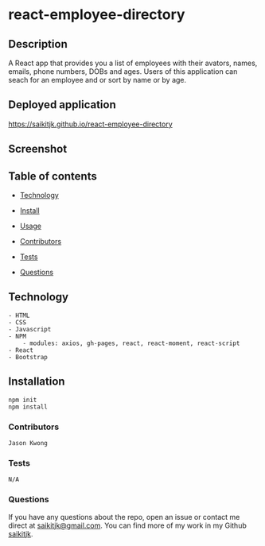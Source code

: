 # react-employee-directory

## Description

A React app that provides you a list of employees with their avators, names, emails, phone numbers, DOBs and ages. Users of this application can seach for an employee and or sort by name or by age.

## Deployed application

https://saikitjk.github.io/react-employee-directory

## Screenshot

## Table of contents

- [Technology](#Technology)

- [Install](#installation)

- [Usage](#Usage)

- [Contributors](#contributors)

- [Tests](#tests)

- [Questions](#Questions?)

## Technology

    - HTML
    - CSS
    - Javascript
    - NPM
        - modules: axios, gh-pages, react, react-moment, react-script
    - React
    - Bootstrap

## **Installation**

    npm init
    npm install

### **Contributors**

    Jason Kwong

### **Tests**

    N/A

### **Questions**

If you have any questions about the repo, open an issue or contact me direct at saikitjk@gmail.com.
You can find more of my work in my Github [saikitjk](https://github.com/saikitjk/).
